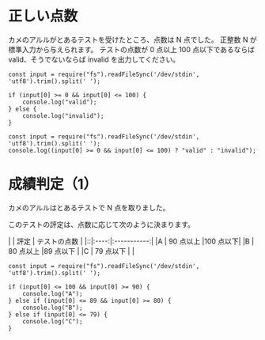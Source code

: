 # 正しい点数

カメのアルルがとあるテストを受けたところ、点数は N 点でした。
正整数 N が標準入力から与えられます。
テストの点数が 0 点以上 100 点以下であるならば valid、そうでないならば invalid を出力してください。

```
const input = require("fs").readFileSync('/dev/stdin', 'utf8').trim().split(' ');

if (input[0] >= 0 && input[0] <= 100) {
    console.log("valid");
} else {
    console.log("invalid");
}
```

```
const input = require("fs").readFileSync('/dev/stdin', 'utf8').trim().split(' ');
console.log((input[0] >= 0 && input[0] <= 100) ? "valid" : "invalid");
```

# 成績判定（1）

カメのアルルはとあるテストで N 点を取りました。

このテストの評定は、点数に応じて次のように決まります。

|  | 評定  |	テストの点数 |
|::|:----:|:-----------:|
|A | 90 点以上 |100 点以下|
|B | 80 点以上 |89 点以下 |
|C | 79 点以下 |         |

```
const input = require("fs").readFileSync('/dev/stdin', 'utf8').trim().split(' ');

if (input[0] <= 100 && input[0] >= 90) {
    console.log("A");
} else if (input[0] <= 89 && input[0] >= 80) {
    console.log("B");
} else if (input[0] <= 79) {
    console.log("C");
}
```